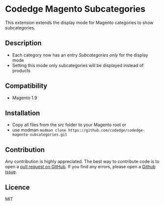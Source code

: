 # Codedge Magento Subcategories

This extension extends the display mode for Magento categories to show subcategories.

## Description

* Each category now has an entry _Subcategories only_ for the display mode
* Setting this mode only subcategories will be displayed instead of products

## Compatibility 

* Magento 1.9

## Installation

* Copy all files from the _src_ folder to your Magento root or
* use modman `modman clone https://github.com/codedge/codedge-magento-subcategories.git`

## Contribution

Any contribution is highly appreciated. The best way to contribute code is to open a [pull request on GitHub](https://help.github.com/articles/using-pull-requests).
If you find any errors, please open a [Github issue](https://github.com/codedge/codedge-magento-subcategories/issues/new).

## Licence

MIT